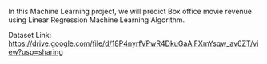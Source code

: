 In this Machine Learning project, we will predict Box office movie revenue using Linear Regression Machine Learning Algorithm.

Dataset Link: https://drive.google.com/file/d/18P4nyrfVPwR4DkuGaAIFXmYsqw_av6ZT/view?usp=sharing
